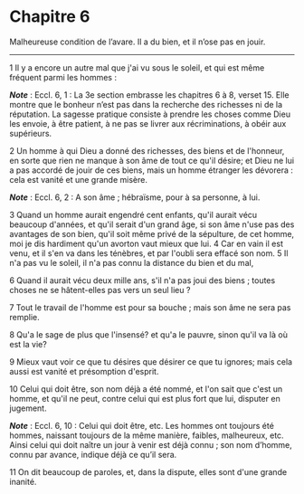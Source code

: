 # Chapitre 6

Malheureuse condition de l’avare.
Il a du bien, et il n’ose pas en jouir.

***

1 Il y a encore un autre mal que j'ai vu sous le soleil, et qui est même fréquent parmi les hommes :

***Note*** :  Eccl. 6, 1 : La 3e section embrasse les chapitres 6 à 8, verset 15. Elle montre que le bonheur n’est pas dans la recherche des richesses ni de la réputation. La sagesse pratique consiste à prendre les choses comme Dieu les envoie, à être patient, à ne pas se livrer aux récriminations, à obéir aux supérieurs.

2 Un homme à qui Dieu a donné des richesses, des biens et de l'honneur, en sorte que rien ne manque à son âme de tout ce qu'il désire; et Dieu ne lui a pas accordé de jouir de ces biens, mais un homme étranger les dévorera : cela est vanité et une grande misère.

***Note*** :  Eccl. 6, 2 : A son âme ; hébraïsme, pour à sa personne, à lui.


3 Quand un homme aurait engendré cent enfants, qu'il aurait vécu beaucoup d'années, et qu'il serait d'un grand âge, si son âme n'use pas des avantages de son bien, qu'il soit même privé de la sépulture, de cet homme, moi je dis hardiment qu'un avorton vaut mieux que lui. 4 Car en vain il est venu, et il s'en va dans les ténèbres, et par l'oubli sera effacé son nom. 5 Il n'a pas vu le soleil, il n'a pas connu la distance du bien et du mal,


6 Quand il aurait vécu deux mille ans, s'il n'a pas joui des biens ; toutes choses ne se hâtent-elles pas vers un seul lieu ?


7 Tout le travail de l'homme est pour sa bouche ; mais son âme ne sera pas remplie.


8 Qu'a le sage de plus que l'insensé? et qu'a le pauvre, sinon qu'il va là où est la vie?


9 Mieux vaut voir ce que tu désires que désirer ce que tu ignores; mais cela aussi est vanité et présomption d'esprit.


10 Celui qui doit être, son nom déjà a été nommé, et l'on sait que c'est un homme, et qu'il ne peut, contre celui qui est plus fort que lui, disputer en jugement.

***Note*** :  Eccl. 6, 10 : Celui qui doit être, etc. Les hommes ont toujours été hommes, naissant toujours de la même manière, faibles, malheureux, etc. Ainsi celui qui doit naître un jour à venir est déjà connu ; son nom d’homme, connu par avance, indique déjà ce qu’il sera.

11 On dit beaucoup de paroles, et, dans la dispute, elles sont d'une grande inanité.

